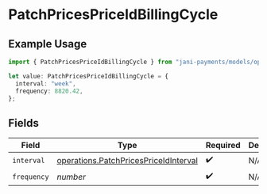# PatchPricesPriceIdBillingCycle

## Example Usage

```typescript
import { PatchPricesPriceIdBillingCycle } from "jani-payments/models/operations";

let value: PatchPricesPriceIdBillingCycle = {
  interval: "week",
  frequency: 8820.42,
};
```

## Fields

| Field                                                                                          | Type                                                                                           | Required                                                                                       | Description                                                                                    |
| ---------------------------------------------------------------------------------------------- | ---------------------------------------------------------------------------------------------- | ---------------------------------------------------------------------------------------------- | ---------------------------------------------------------------------------------------------- |
| `interval`                                                                                     | [operations.PatchPricesPriceIdInterval](../../models/operations/patchpricespriceidinterval.md) | :heavy_check_mark:                                                                             | N/A                                                                                            |
| `frequency`                                                                                    | *number*                                                                                       | :heavy_check_mark:                                                                             | N/A                                                                                            |